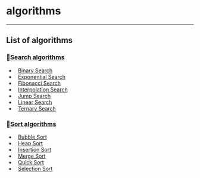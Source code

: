 # algorithms
---

## List of algorithms

### 🔎[Search algorithms](https://github.com/xduck7/algorithms/tree/main/search)
* &nbsp; [Binary Search](https://github.com/xduck7/algorithms/tree/main/search/binarySearch/binarySearch.go)
* &nbsp; [Exponential Search](https://github.com/xduck7/algorithms/tree/main/search/exponentialSearch/exponentialSearch.go)
* &nbsp; [Fibonacci Search](https://github.com/xduck7/algorithms/tree/main/search/fibonacciSearch/fibonacciSearch.go)
* &nbsp; [Interpolation Search](https://github.com/xduck7/algorithms/tree/main/search/interpolationSearch/interpolationSearch.go)
* &nbsp; [Jump Search](https://github.com/xduck7/algorithms/tree/main/search/jumpSearch/jumpSearch.go)
* &nbsp; [Linear Search](https://github.com/xduck7/algorithms/tree/main/search/linearSearch/linearSearch.go)
* &nbsp; [Ternary Search](https://github.com/xduck7/algorithms/tree/main/search/ternarySearch/ternarySearch.go)

### 🧹[Sort algorithms](https://github.com/xduck7/algorithms/tree/main/sort)
* &nbsp; [Bubble Sort](https://github.com/xduck7/algorithms/blob/main/sort/bubbleSort/bubbleSort.go)
* &nbsp; [Heap Sort](https://github.com/xduck7/algorithms/blob/main/sort/heapSort/heapSort.go)
* &nbsp; [Insertion Sort](https://github.com/xduck7/algorithms/blob/main/sort/insertionSort/insertionSort.go)
* &nbsp; [Merge Sort](https://github.com/xduck7/algorithms/blob/main/sort/mergeSort/mergeSort.go)
* &nbsp; [Quick Sort](https://github.com/xduck7/algorithms/blob/main/sort/quickSort/quickSort.go)
* &nbsp; [Selection Sort](https://github.com/xduck7/algorithms/blob/main/sort/selectionSort/selectionSort.go)
